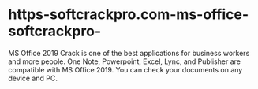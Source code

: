 # https-softcrackpro.com-ms-office-softcrackpro-
MS Office 2019 Crack is one of the best applications for business workers and more people. One Note, Powerpoint, Excel, Lync, and Publisher are compatible with MS Office 2019. You can check your documents on any device and PC. 
